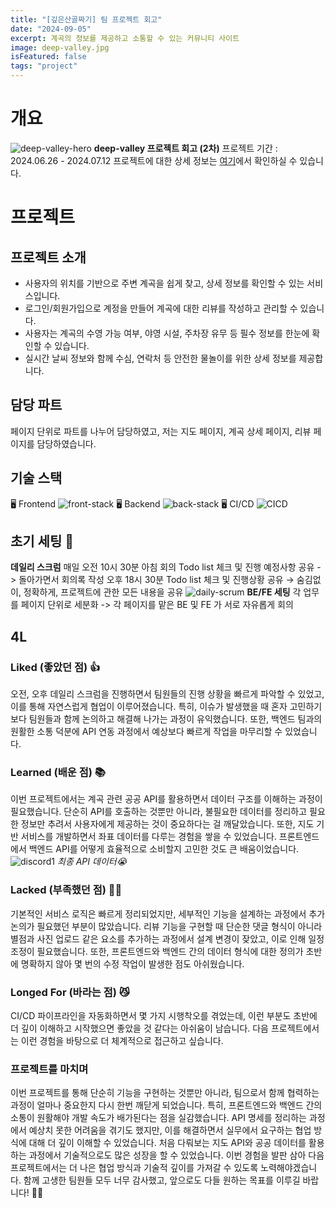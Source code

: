 ```yaml
---
title: "[깊은산골짜기] 팀 프로젝트 회고"
date: "2024-09-05"
excerpt: 계곡의 정보를 제공하고 소통할 수 있는 커뮤니티 사이트
image: deep-valley.jpg
isFeatured: false
tags: "project"
---
```


# 개요

![deep-valley-hero](deep-valley.jpg)
**deep-valley 프로젝트 회고 (2차)**
프로젝트 기간 : 2024.06.26 - 2024.07.12
프로젝트에 대한 상세 정보는 [여기](https://github.com/JJHHYB/deepvalley-front)에서 확인하실 수 있습니다.

# 프로젝트

## 프로젝트 소개

- 사용자의 위치를 기반으로 주변 계곡을 쉽게 찾고, 상세 정보를 확인할 수 있는 서비스입니다.
- 로그인/회원가입으로 계정을 만들어 계곡에 대한 리뷰를 작성하고 관리할 수 있습니다.
- 사용자는 계곡의 수영 가능 여부, 야영 시설, 주차장 유무 등 필수 정보를 한눈에 확인할 수 있습니다.
- 실시간 날씨 정보와 함께 수심, 연락처 등 안전한 물놀이를 위한 상세 정보를 제공합니다.

## 담당 파트

페이지 단위로 파트를 나누어 담당하였고, 저는 지도 페이지, 계곡 상세 페이지, 리뷰 페이지를 담당하였습니다.

## **기술 스택**

🖥 Frontend
![front-stack](front-stack.png)
🖥 Backend
![back-stack](back-stack.png)
🖥 CI/CD
![CICD](CICD.png)

## 초기 세팅 🔧

**데일리 스크럼**
매일 오전 10시 30분 아침 회의 Todo list 체크 및 진행 예정사항 공유 -> 돌아가면서 회의록 작성
오후 18시 30분 Todo list 체크 및 진행상황 공유 → 숨김없이, 정확하게, 프로젝트에 관한 모든 내용을 공유
![daily-scrum](scrum.jpg)
**BE/FE 세팅**
각 업무를 페이지 단위로 세분화 -> 각 페이지를 맡은 BE 및 FE 가 서로 자유롭게 회의

## 4L

### Liked (좋았던 점) 👍

오전, 오후 데일리 스크럼을 진행하면서 팀원들의 진행 상황을 빠르게 파악할 수 있었고, 이를 통해 자연스럽게 협업이 이루어졌습니다. 특히, 이슈가 발생했을 때 혼자 고민하기보다 팀원들과 함께 논의하고 해결해 나가는 과정이 유익했습니다. 또한, 백엔드 팀과의 원활한 소통 덕분에 API 연동 과정에서 예상보다 빠르게 작업을 마무리할 수 있었습니다.

### Learned (배운 점) 📚

이번 프로젝트에서는 계곡 관련 공공 API를 활용하면서 데이터 구조를 이해하는 과정이 필요했습니다. 단순히 API를 호출하는 것뿐만 아니라, 불필요한 데이터를 정리하고 필요한 정보만 추려서 사용자에게 제공하는 것이 중요하다는 걸 깨달았습니다.
또한, 지도 기반 서비스를 개발하면서 좌표 데이터를 다루는 경험을 쌓을 수 있었습니다. 프론트엔드에서 백엔드 API를 어떻게 효율적으로 소비할지 고민한 것도 큰 배움이었습니다.
![discord1](discord1.jpg)
_최종 API 데이터😭_

### Lacked (부족했던 점) 🤦‍♂️

기본적인 서비스 로직은 빠르게 정리되었지만, 세부적인 기능을 설계하는 과정에서 추가 논의가 필요했던 부분이 많았습니다.
리뷰 기능을 구현할 때 단순한 댓글 형식이 아니라 별점과 사진 업로드 같은 요소를 추가하는 과정에서 설계 변경이 잦았고, 이로 인해 일정 조정이 필요했습니다. 또한, 프론트엔드와 백엔드 간의 데이터 형식에 대한 정의가 초반에 명확하지 않아 몇 번의 수정 작업이 발생한 점도 아쉬웠습니다.

### Longed For (바라는 점) 😼

CI/CD 파이프라인을 자동화하면서 몇 가지 시행착오를 겪었는데, 이런 부분도 초반에 더 깊이 이해하고 시작했으면 좋았을 것 같다는 아쉬움이 남습니다. 다음 프로젝트에서는 이런 경험을 바탕으로 더 체계적으로 접근하고 싶습니다.

### 프로젝트를 마치며

이번 프로젝트를 통해 단순히 기능을 구현하는 것뿐만 아니라, 팀으로서 함께 협력하는 과정이 얼마나 중요한지 다시 한번 깨닫게 되었습니다. 특히, 프론트엔드와 백엔드 간의 소통이 원활해야 개발 속도가 배가된다는 점을 실감했습니다.
API 명세를 정리하는 과정에서 예상치 못한 어려움을 겪기도 했지만, 이를 해결하면서 실무에서 요구하는 협업 방식에 대해 더 깊이 이해할 수 있었습니다.
처음 다뤄보는 지도 API와 공공 데이터를 활용하는 과정에서 기술적으로도 많은 성장을 할 수 있었습니다.
이번 경험을 발판 삼아 다음 프로젝트에서는 더 나은 협업 방식과 기술적 깊이를 가져갈 수 있도록 노력해야겠습니다. 함께 고생한 팀원들 모두 너무 감사했고, 앞으로도 다들 원하는 목표를 이루길 바랍니다! 🚀💪
